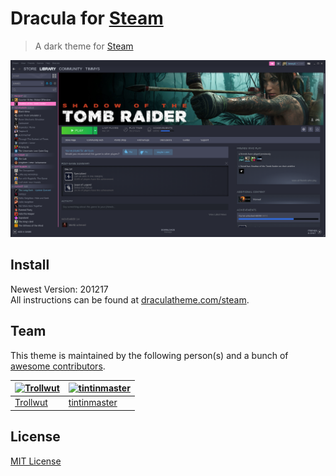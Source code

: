 # Dracula for [Steam](https://store.steampowered.com)

> A dark theme for [Steam](https://store.steampowered.com)

![Screenshot](./screenshot.png)

## Install

Newest Version: 201217  
All instructions can be found at [draculatheme.com/steam](https://draculatheme.com/steam).

## Team

This theme is maintained by the following person(s) and a bunch of [awesome contributors](https://github.com/dracula/steam/graphs/contributors).

| [![Trollwut](https://avatars1.githubusercontent.com/u/3462975?s=70&v=4)](https://github.com/Trollwut) | [![tintinmaster](https://avatars2.githubusercontent.com/u/36089973?s=70&v=4)](https://github.com/tintinmaster) |
| --- | --- |
| [Trollwut](https://github.com/Trollwut) | [tintinmaster](https://github.com/tintinmaster) |


## License

[MIT License](./LICENSE)
